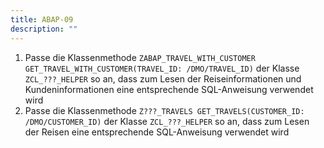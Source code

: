 ```yaml
---
title: ABAP-09
description: ""
---
```


1. Passe die Klassenmethode `ZABAP_TRAVEL_WITH_CUSTOMER GET_TRAVEL_WITH_CUSTOMER(TRAVEL_ID: /DMO/TRAVEL_ID)` der Klasse `ZCL_???_HELPER` so an, dass zum Lesen der Reiseinformationen und Kundeninformationen eine entsprechende SQL-Anweisung verwendet wird
2. Passe die Klassenmethode `Z???_TRAVELS GET_TRAVELS(CUSTOMER_ID: /DMO/CUSTOMER_ID)` der Klasse `ZCL_???_HELPER` so an, dass zum Lesen der Reisen eine entsprechende SQL-Anweisung verwendet wird
